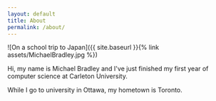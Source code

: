 ```yaml
---
layout: default
title: About
permalink: /about/
---
```


![On a school trip to Japan]({{ site.baseurl }}{% link assets/MichaelBradley.jpg %})

Hi, my name is Michael Bradley and I've just finished my first year of computer science at Carleton University.

While I go to university in Ottawa, my hometown is Toronto.
